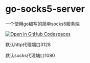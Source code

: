 # go-socks5-server
一个使用go编写的简单socks5服务端

[![Open in GitHub Codespaces](https://github.com/codespaces/badge.svg)](https://github.com/codespaces/new?hide_repo_select=true&ref=main&repo=614410910)


默认http代理端口3128

默认socks代理端口1080
